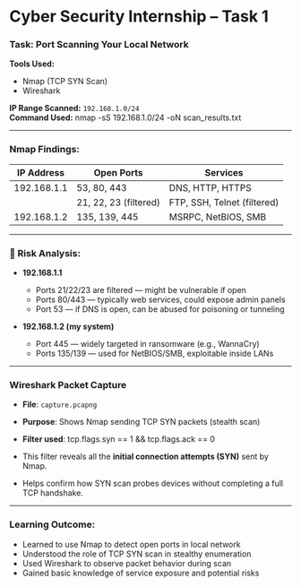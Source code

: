 # Cyber Security Internship – Task 1

###  Task: Port Scanning Your Local Network

**Tools Used:**
- Nmap (TCP SYN Scan)
- Wireshark

**IP Range Scanned:** `192.168.1.0/24`  
**Command Used:** nmap -sS 192.168.1.0/24 -oN scan_results.txt


---

###  Nmap Findings:

| IP Address    | Open Ports             | Services                    |
|---------------|------------------------|-----------------------------|
| 192.168.1.1   | 53, 80, 443            | DNS, HTTP, HTTPS            |
|               | 21, 22, 23 (filtered)  | FTP, SSH, Telnet (filtered) |
| 192.168.1.2   | 135, 139, 445          | MSRPC, NetBIOS, SMB         |

---

### 🔐 Risk Analysis:

- **192.168.1.1**
  - Ports 21/22/23 are filtered — might be vulnerable if open
  - Ports 80/443 — typically web services, could expose admin panels
  - Port 53 — if DNS is open, can be abused for poisoning or tunneling

- **192.168.1.2 (my system)**
  - Port 445 — widely targeted in ransomware (e.g., WannaCry)
  - Ports 135/139 — used for NetBIOS/SMB, exploitable inside LANs

---

###  Wireshark Packet Capture

- **File**: `capture.pcapng`
- **Purpose**: Shows Nmap sending TCP SYN packets (stealth scan)
- **Filter used**: tcp.flags.syn == 1 && tcp.flags.ack == 0


- This filter reveals all the **initial connection attempts (SYN)** sent by Nmap.
- Helps confirm how SYN scan probes devices without completing a full TCP handshake.

---

###  Learning Outcome:
- Learned to use Nmap to detect open ports in local network
- Understood the role of TCP SYN scan in stealthy enumeration
- Used Wireshark to observe packet behavior during scan
- Gained basic knowledge of service exposure and potential risks



